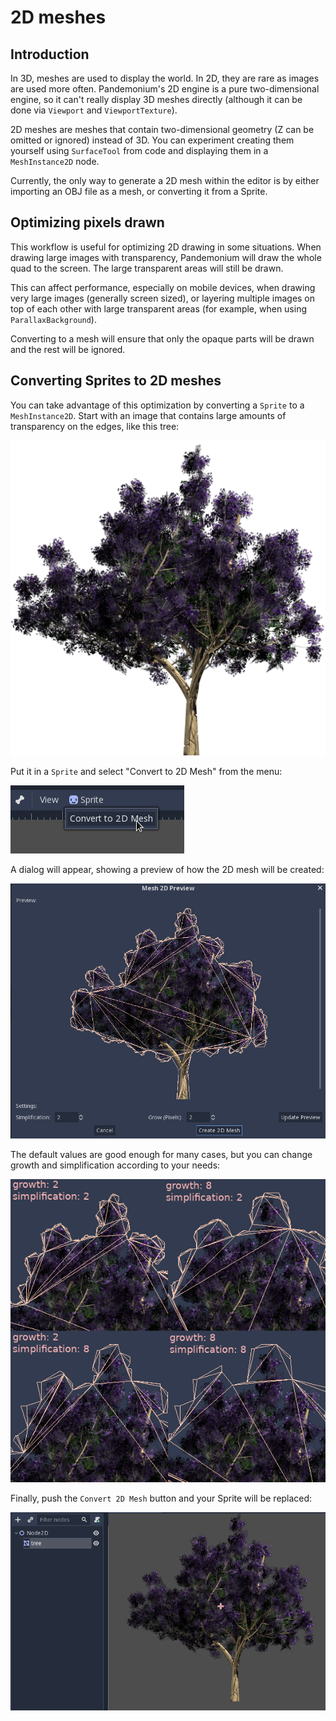 
# 2D meshes

## Introduction

In 3D, meshes are used to display the world. In 2D, they are rare as images are used more often.
Pandemonium's 2D engine is a pure two-dimensional engine, so it can't really display 3D meshes directly (although it can be done
via `Viewport` and `ViewportTexture`).

2D meshes are meshes that contain two-dimensional geometry (Z can be omitted or ignored) instead of 3D.
You can experiment creating them yourself using `SurfaceTool` from code and displaying them in a `MeshInstance2D` node.

Currently, the only way to generate a 2D mesh within the editor is by either importing an OBJ file as a mesh, or converting it from a Sprite.

## Optimizing pixels drawn

This workflow is useful for optimizing 2D drawing in some situations. When drawing large images with transparency, Pandemonium will draw the whole quad to the screen. The large transparent areas will still be drawn.

This can affect performance, especially on mobile devices, when drawing very large images (generally screen sized),
or layering multiple images on top of each other with large transparent areas (for example, when using `ParallaxBackground`).

Converting to a mesh will ensure that only the opaque parts will be drawn and the rest will be ignored.

## Converting Sprites to 2D meshes

You can take advantage of this optimization by converting a `Sprite` to a `MeshInstance2D`.
Start with an image that contains large amounts of transparency on the edges, like this tree:

![](img/mesh2d1.png)

Put it in a `Sprite` and select "Convert to 2D Mesh" from the menu:

![](img/mesh2d2.png)

A dialog will appear, showing a preview of how the 2D mesh will be created:

![](img/mesh2d3.png)

The default values are good enough for many cases, but you can change growth and simplification according to your needs:

![](img/mesh2d4.png)

Finally, push the `Convert 2D Mesh` button and your Sprite will be replaced:

![](img/mesh2d5.png)

